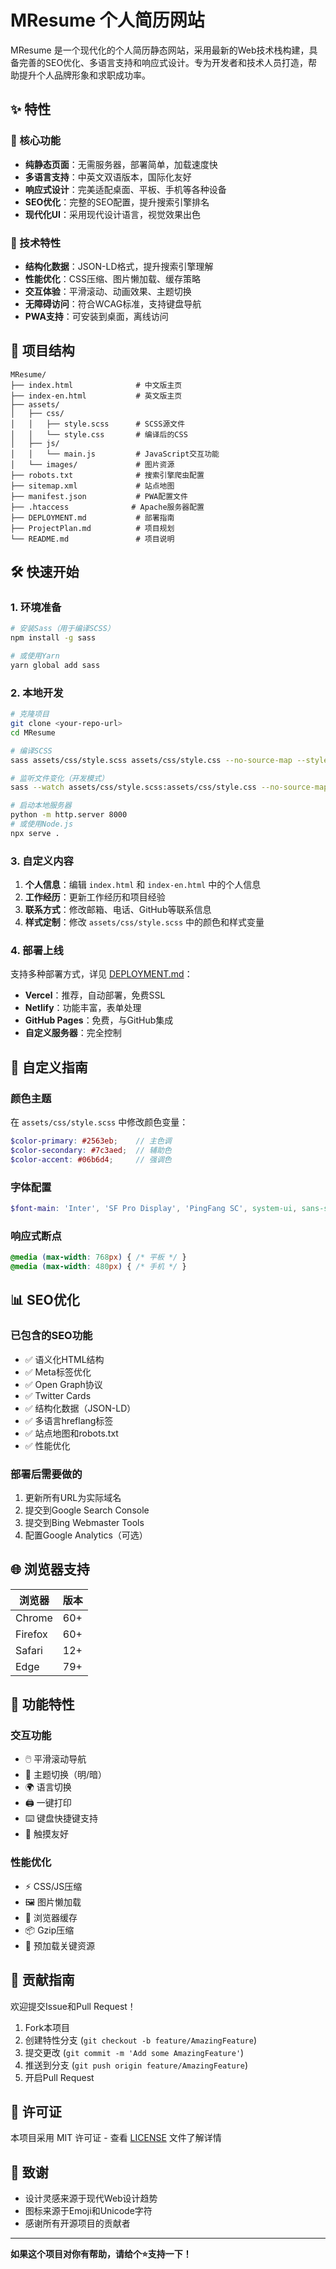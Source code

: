 # MResume 个人简历网站

MResume 是一个现代化的个人简历静态网站，采用最新的Web技术栈构建，具备完善的SEO优化、多语言支持和响应式设计。专为开发者和技术人员打造，帮助提升个人品牌形象和求职成功率。

## ✨ 特性

### 🎯 核心功能
- **纯静态页面**：无需服务器，部署简单，加载速度快
- **多语言支持**：中英文双语版本，国际化友好
- **响应式设计**：完美适配桌面、平板、手机等各种设备
- **SEO优化**：完整的SEO配置，提升搜索引擎排名
- **现代化UI**：采用现代设计语言，视觉效果出色

### 🚀 技术特性
- **结构化数据**：JSON-LD格式，提升搜索引擎理解
- **性能优化**：CSS压缩、图片懒加载、缓存策略
- **交互体验**：平滑滚动、动画效果、主题切换
- **无障碍访问**：符合WCAG标准，支持键盘导航
- **PWA支持**：可安装到桌面，离线访问

## 📁 项目结构

```
MResume/
├── index.html              # 中文版主页
├── index-en.html           # 英文版主页
├── assets/
│   ├── css/
│   │   ├── style.scss      # SCSS源文件
│   │   └── style.css       # 编译后的CSS
│   ├── js/
│   │   └── main.js         # JavaScript交互功能
│   └── images/             # 图片资源
├── robots.txt              # 搜索引擎爬虫配置
├── sitemap.xml             # 站点地图
├── manifest.json           # PWA配置文件
├── .htaccess              # Apache服务器配置
├── DEPLOYMENT.md           # 部署指南
├── ProjectPlan.md          # 项目规划
└── README.md               # 项目说明
```

## 🛠️ 快速开始

### 1. 环境准备
```bash
# 安装Sass（用于编译SCSS）
npm install -g sass

# 或使用Yarn
yarn global add sass
```

### 2. 本地开发
```bash
# 克隆项目
git clone <your-repo-url>
cd MResume

# 编译SCSS
sass assets/css/style.scss assets/css/style.css --no-source-map --style=compressed

# 监听文件变化（开发模式）
sass --watch assets/css/style.scss:assets/css/style.css --no-source-map

# 启动本地服务器
python -m http.server 8000
# 或使用Node.js
npx serve .
```

### 3. 自定义内容
1. **个人信息**：编辑 `index.html` 和 `index-en.html` 中的个人信息
2. **工作经历**：更新工作经历和项目经验
3. **联系方式**：修改邮箱、电话、GitHub等联系信息
4. **样式定制**：修改 `assets/css/style.scss` 中的颜色和样式变量

### 4. 部署上线
支持多种部署方式，详见 [DEPLOYMENT.md](DEPLOYMENT.md)：
- **Vercel**：推荐，自动部署，免费SSL
- **Netlify**：功能丰富，表单处理
- **GitHub Pages**：免费，与GitHub集成
- **自定义服务器**：完全控制

## 🎨 自定义指南

### 颜色主题
在 `assets/css/style.scss` 中修改颜色变量：
```scss
$color-primary: #2563eb;    // 主色调
$color-secondary: #7c3aed;  // 辅助色
$color-accent: #06b6d4;     // 强调色
```

### 字体配置
```scss
$font-main: 'Inter', 'SF Pro Display', 'PingFang SC', system-ui, sans-serif;
```

### 响应式断点
```scss
@media (max-width: 768px) { /* 平板 */ }
@media (max-width: 480px) { /* 手机 */ }
```

## 📊 SEO优化

### 已包含的SEO功能
- ✅ 语义化HTML结构
- ✅ Meta标签优化
- ✅ Open Graph协议
- ✅ Twitter Cards
- ✅ 结构化数据（JSON-LD）
- ✅ 多语言hreflang标签
- ✅ 站点地图和robots.txt
- ✅ 性能优化

### 部署后需要做的
1. 更新所有URL为实际域名
2. 提交到Google Search Console
3. 提交到Bing Webmaster Tools
4. 配置Google Analytics（可选）

## 🌐 浏览器支持

| 浏览器 | 版本 |
|--------|------|
| Chrome | 60+ |
| Firefox | 60+ |
| Safari | 12+ |
| Edge | 79+ |

## 📱 功能特性

### 交互功能
- 🖱️ 平滑滚动导航
- 🎨 主题切换（明/暗）
- 🌍 语言切换
- 🖨️ 一键打印
- ⌨️ 键盘快捷键支持
- 📱 触摸友好

### 性能优化
- ⚡ CSS/JS压缩
- 🖼️ 图片懒加载
- 💾 浏览器缓存
- 📦 Gzip压缩
- 🚀 预加载关键资源

## 🤝 贡献指南

欢迎提交Issue和Pull Request！

1. Fork本项目
2. 创建特性分支 (`git checkout -b feature/AmazingFeature`)
3. 提交更改 (`git commit -m 'Add some AmazingFeature'`)
4. 推送到分支 (`git push origin feature/AmazingFeature`)
5. 开启Pull Request

## 📄 许可证

本项目采用 MIT 许可证 - 查看 [LICENSE](LICENSE) 文件了解详情

## 🙏 致谢

- 设计灵感来源于现代Web设计趋势
- 图标来源于Emoji和Unicode字符
- 感谢所有开源项目的贡献者

---

**如果这个项目对你有帮助，请给个⭐️支持一下！**